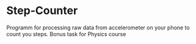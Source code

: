 # Step-Counter
Programm for processing raw data from accelerometer on your phone to count you steps. Bonus task for Physics course
